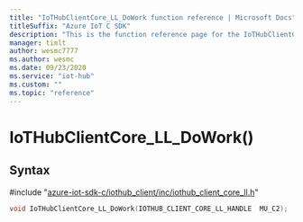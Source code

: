 ```yaml
---                             
title: "IoTHubClientCore_LL_DoWork function reference | Microsoft Docs" 
titleSuffix: "Azure IoT C SDK"            
description: "This is the function reference page for the IoTHubClientCore_LL_DoWork() function in the Azure IoT C SDK. This SDK is used with Azure IoT Hub and Azure IoT Hub Device Provisioning Service"            
manager: timlt                 
author: wesmc7777              
ms.author: wesmc               
ms.date: 09/23/2020                    
ms.service: "iot-hub"             
ms.custom: ""                
ms.topic: "reference"        
---                            
```


# IoTHubClientCore_LL_DoWork()

## Syntax

\#include "[azure-iot-sdk-c/iothub_client/inc/iothub_client_core_ll.h](../iothub-client-core-ll-h.md)"  
```C
void IoTHubClientCore_LL_DoWork(IOTHUB_CLIENT_CORE_LL_HANDLE  MU_C2);
```

